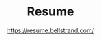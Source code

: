 <h1 align="center">Resume</h1>

<p align="center">
  <a href="https://resume.bellstrand.com/">https://resume.bellstrand.com/</a>
</p>
